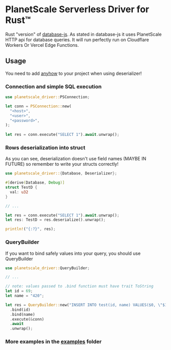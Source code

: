 # PlanetScale Serverless Driver for Rust™

Rust "version" of [database-js](https://github.com/planetscale/database-js). As stated in database-js it uses PlanetScale HTTP api for database queries.
It will run perfectly run on Cloudflare Workers Or Vercel Edge Functions.

## Usage
You need to add [anyhow](https://docs.rs/anyhow/latest/anyhow/) to your project when using deserializer!


### Connection and simple SQL execution
```rust
use planetscale_driver::PSConnection;

let conn = PSConnection::new(
  "<host>",
  "<user>",
  "<password>",
);
    
let res = conn.execute("SELECT 1").await.unwrap();
```

### Rows deserialization into struct
As you can see, deserialization doesn't use field names (MAYBE IN FUTURE) so remember to write your structs correctly!

```rust
use planetscale_driver::{Database, Deserializer};

#[derive(Database, Debug)]
struct TestD {
  val: u32
}

// ...

let res = conn.execute("SELECT 1").await.unwrap();
let res: TestD = res.deserialize().unwrap();

println!("{:?}", res);
```

### QueryBuilder
If you want to bind safely values into your query, you should use QueryBuilder

```rust
use planetscale_driver::QueryBuilder;

// ...

// note: values passed to .bind function must have trait ToString 
let id = 69;
let name = "420";

let res = QueryBuilder::new("INSERT INTO test(id, name) VALUES($0, \"$1\")")
  .bind(id)
  .bind(name)
  .execute(&conn)
  .await
  .unwrap();
```

### More examples in the [examples](examples) folder
